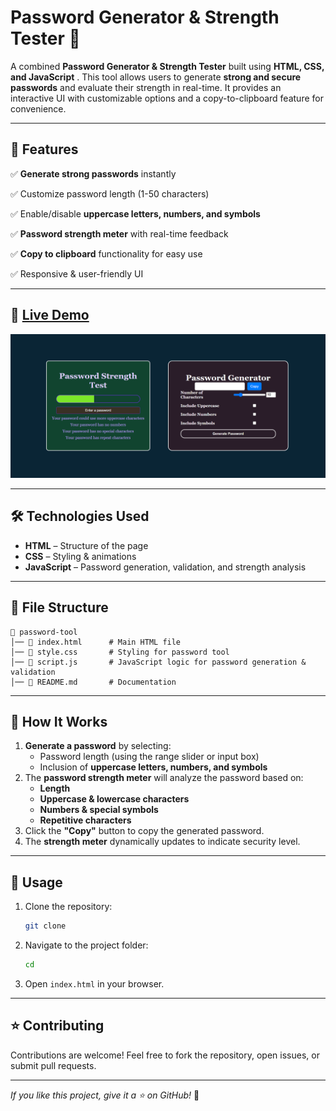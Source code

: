 # Password Generator & Strength Tester 🔐

A combined **Password Generator & Strength Tester** built using  **HTML, CSS, and JavaScript** . This tool allows users to generate **strong and secure passwords** and evaluate their strength in real-time. It provides an interactive UI with customizable options and a copy-to-clipboard feature for convenience.

---

## 🚀 Features

✅ **Generate strong passwords** instantly

✅ Customize password length (1-50 characters)

✅ Enable/disable **uppercase letters, numbers, and symbols**

✅ **Password strength meter** with real-time feedback

✅ **Copy to clipboard** functionality for easy use

✅ Responsive & user-friendly UI

---

## 📸 [Live Demo]()

![1742280399471](image/README/1742280399471.png)

---

## 🛠️ Technologies Used

* **HTML** – Structure of the page
* **CSS** – Styling & animations
* **JavaScript** – Password generation, validation, and strength analysis

---

## 📂 File Structure

```
📁 password-tool
│── 📄 index.html      # Main HTML file
│── 📄 style.css       # Styling for password tool
│── 📄 script.js       # JavaScript logic for password generation & validation
│── 📄 README.md       # Documentation
```

---

## 📜 How It Works

1. **Generate a password** by selecting:
   * Password length (using the range slider or input box)
   * Inclusion of **uppercase letters, numbers, and symbols**
2. The **password strength meter** will analyze the password based on:
   * **Length**
   * **Uppercase & lowercase characters**
   * **Numbers & special symbols**
   * **Repetitive characters**
3. Click the **"Copy"** button to copy the generated password.
4. The **strength meter** dynamically updates to indicate security level.

---

## 🚀 Usage

1. Clone the repository:
   ```sh
   git clone 
   ```
2. Navigate to the project folder:
   ```sh
   cd 
   ```
3. Open `index.html` in your browser.

---

## ⭐ Contributing

Contributions are welcome! Feel free to fork the repository, open issues, or submit pull requests.

---

*If you like this project, give it a ⭐ on GitHub!* 🚀
